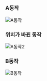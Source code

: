 ##


### A동작
![A동작](https://github.com/amazon7737/Reinforcement-Learning-Robot-Arm-Movements/blob/main/A%EB%8F%99%EC%9E%911.gif)

### 위치가 바뀐 동작
![A동작2](https://github.com/amazon7737/Reinforcement-Learning-Robot-Arm-Movements/blob/main/A%EB%8F%99%EC%9E%912.gif)

### B동작
![B동작](https://github.com/amazon7737/Reinforcement-Learning-Robot-Arm-Movements/blob/main/B%EB%8F%99%EC%9E%91.gif)
